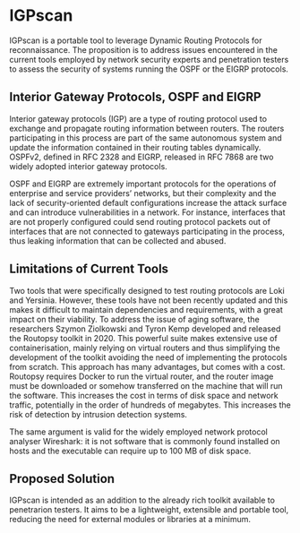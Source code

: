 # IGPscan

IGPscan is a portable tool to leverage Dynamic Routing Protocols for reconnaissance. The proposition is to address issues encountered in the current tools employed by network security experts and penetration testers to assess the security of systems running the OSPF or the EIGRP protocols.

## Interior Gateway Protocols, OSPF and EIGRP

Interior gateway protocols (IGP) are a type of routing protocol used to exchange and propagate routing information between routers. The routers participating in this process are part of the same autonomous system and update the information contained in their routing tables dynamically. OSPFv2, defined in RFC 2328 and EIGRP, released in RFC 7868 are two widely adopted interior gateway protocols.

OSPF and EIGRP are extremely important protocols for the operations of enterprise and service providers’ networks, but their complexity and the lack of security-oriented default configurations increase the attack surface and can introduce vulnerabilities in a network. For instance, interfaces that are not properly configured could send routing protocol packets out of interfaces that are not connected to gateways participating in the process, thus leaking information that can be collected and abused.

## Limitations of Current Tools

Two tools that were specifically designed to test routing protocols are Loki and Yersinia. However, these tools have not been recently updated and this makes it difficult to maintain dependencies and requirements, with a great impact on their viability.
To address the issue of aging software, the researchers Szymon Ziolkowski and Tyron Kemp developed and released the Routopsy toolkit in 2020. This powerful suite makes extensive use of containerisation, mainly relying on virtual routers and thus simplifying the development of the toolkit avoiding the need of implementing the protocols from scratch. This approach has many advantages, but comes with a cost. Routopsy requires Docker to run the virtual router, and the router image must be downloaded or somehow transferred on the machine that will run the software. This increases the cost in terms of disk space and network traffic, potentially in the order of hundreds of megabytes. This increases the risk of detection by intrusion detection systems.

The same argument is valid for the widely employed network protocol analyser Wireshark: it is not software that is commonly found installed on hosts and the executable can require up to 100 MB of disk space.

## Proposed Solution

IGPscan is intended as an addition to the already rich toolkit available to penetrarion testers. It aims to be a lightweight, extensible and portable tool, reducing the need for external modules or libraries at a minimum.